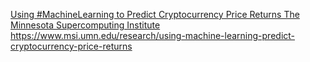 [Using #MachineLearning to Predict Cryptocurrency Price Returns   The Minnesota Supercomputing Institute  https://www.msi.umn.edu/research/using-machine-learning-predict-cryptocurrency-price-returns ](https://qi.tc/qi/2725)